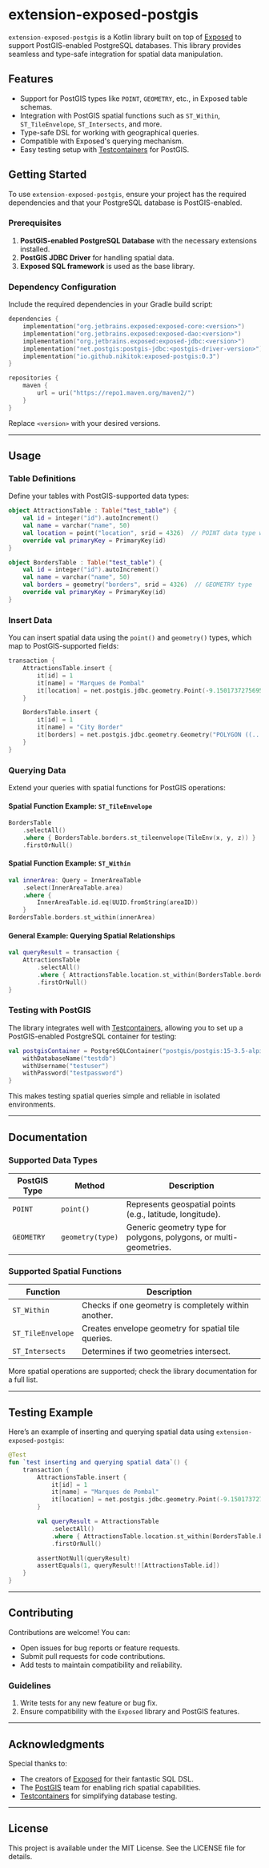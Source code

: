 # extension-exposed-postgis

`extension-exposed-postgis` is a Kotlin library built on top of [Exposed](https://github.com/JetBrains/Exposed) to support PostGIS-enabled PostgreSQL databases. This library provides seamless and type-safe integration for spatial data manipulation.

## Features

- Support for PostGIS types like `POINT`, `GEOMETRY`, etc., in Exposed table schemas.
- Integration with PostGIS spatial functions such as `ST_Within`, `ST_TileEnvelope`, `ST_Intersects`, and more.
- Type-safe DSL for working with geographical queries.
- Compatible with Exposed's querying mechanism.
- Easy testing setup with [Testcontainers](https://www.testcontainers.org/) for PostGIS.

## Getting Started

To use `extension-exposed-postgis`, ensure your project has the required dependencies and that your PostgreSQL database is PostGIS-enabled.

### Prerequisites

1. **PostGIS-enabled PostgreSQL Database** with the necessary extensions installed.
2. **PostGIS JDBC Driver** for handling spatial data.
3. **Exposed SQL framework** is used as the base library.

### Dependency Configuration

Include the required dependencies in your Gradle build script:

```kotlin
dependencies {
    implementation("org.jetbrains.exposed:exposed-core:<version>")
    implementation("org.jetbrains.exposed:exposed-dao:<version>")
    implementation("org.jetbrains.exposed:exposed-jdbc:<version>")
    implementation("net.postgis:postgis-jdbc:<postgis-driver-version>")
    implementation("io.github.nikitok:exposed-postgis:0.3")
}

repositories {
    maven {
        url = uri("https://repo1.maven.org/maven2/")
    }
}
```

Replace `<version>` with your desired versions.

---

## Usage

### Table Definitions

Define your tables with PostGIS-supported data types:

```kotlin
object AttractionsTable : Table("test_table") {
    val id = integer("id").autoIncrement()
    val name = varchar("name", 50)
    val location = point("location", srid = 4326)  // POINT data type with SRID
    override val primaryKey = PrimaryKey(id)
}

object BordersTable : Table("test_table") {
    val id = integer("id").autoIncrement()
    val name = varchar("name", 50)
    val borders = geometry("borders", srid = 4326)  // GEOMETRY type
    override val primaryKey = PrimaryKey(id)
}
```

### Insert Data

You can insert spatial data using the `point()` and `geometry()` types, which map to PostGIS-supported fields:

```kotlin
transaction {
    AttractionsTable.insert {
        it[id] = 1
        it[name] = "Marques de Pombal"
        it[location] = net.postgis.jdbc.geometry.Point(-9.150173727569582, 38.725295704673194)
    }

    BordersTable.insert {
        it[id] = 1
        it[name] = "City Border"
        it[borders] = net.postgis.jdbc.geometry.Geometry("POLYGON ((...))")
    }
}
```

### Querying Data

Extend your queries with spatial functions for PostGIS operations:

#### Spatial Function Example: `ST_TileEnvelope`

```kotlin
BordersTable
    .selectAll()
    .where { BordersTable.borders.st_tileenvelope(TileEnv(x, y, z)) }
    .firstOrNull()
```

#### Spatial Function Example: `ST_Within`

```kotlin
val innerArea: Query = InnerAreaTable
    .select(InnerAreaTable.area)
    .where {
        InnerAreaTable.id.eq(UUID.fromString(areaID))
    }
BordersTable.borders.st_within(innerArea)
```

#### General Example: Querying Spatial Relationships

```kotlin
val queryResult = transaction {
    AttractionsTable
        .selectAll()
        .where { AttractionsTable.location.st_within(BordersTable.borders) }
        .firstOrNull()
}
```

### Testing with PostGIS

The library integrates well with [Testcontainers](https://www.testcontainers.org/), allowing you to set up a PostGIS-enabled PostgreSQL container for testing:

```kotlin
val postgisContainer = PostgreSQLContainer("postgis/postgis:15-3.5-alpine").apply {
    withDatabaseName("testdb")
    withUsername("testuser")
    withPassword("testpassword")
}
```

This makes testing spatial queries simple and reliable in isolated environments.

---

## Documentation

### Supported Data Types

| PostGIS Type   | Method              | Description                                   |
|----------------|---------------------|-----------------------------------------------|
| `POINT`        | `point()`           | Represents geospatial points (e.g., latitude, longitude). |
| `GEOMETRY`     | `geometry(type)`    | Generic geometry type for polygons, polygons, or multi-geometries. |

### Supported Spatial Functions

| Function           | Description                                           |
|--------------------|-------------------------------------------------------|
| `ST_Within`        | Checks if one geometry is completely within another.  |
| `ST_TileEnvelope`  | Creates envelope geometry for spatial tile queries.   |
| `ST_Intersects`    | Determines if two geometries intersect.               |

More spatial operations are supported; check the library documentation for a full list.

---

## Testing Example

Here’s an example of inserting and querying spatial data using `extension-exposed-postgis`:

```kotlin
@Test
fun `test inserting and querying spatial data`() {
    transaction {
        AttractionsTable.insert {
            it[id] = 1
            it[name] = "Marques de Pombal"
            it[location] = net.postgis.jdbc.geometry.Point(-9.150173727569582, 38.725295704673194)
        }

        val queryResult = AttractionsTable
            .selectAll()
            .where { AttractionsTable.location.st_within(BordersTable.borders) }
            .firstOrNull()

        assertNotNull(queryResult)
        assertEquals(1, queryResult!![AttractionsTable.id])
    }
}
```

---

## Contributing

Contributions are welcome! You can:

- Open issues for bug reports or feature requests.
- Submit pull requests for code contributions.
- Add tests to maintain compatibility and reliability.

### Guidelines

1. Write tests for any new feature or bug fix.
2. Ensure compatibility with the `Exposed` library and PostGIS features.

---

## Acknowledgments

Special thanks to:

- The creators of [Exposed](https://github.com/JetBrains/Exposed) for their fantastic SQL DSL.
- The [PostGIS](https://postgis.net/) team for enabling rich spatial capabilities.
- [Testcontainers](https://www.testcontainers.org/) for simplifying database testing.

---

## License

This project is available under the MIT License. See the LICENSE file for details.